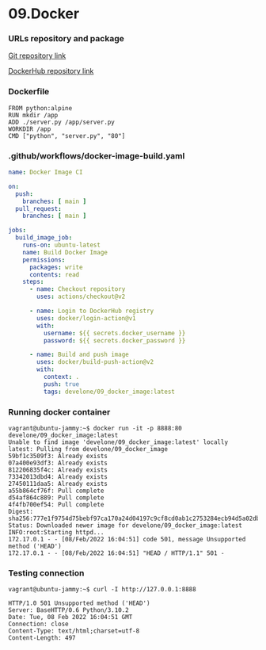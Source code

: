 # 09.Docker

### URLs repository and package
[Git repository link](https://github.com/devel0ne/09.Docker)

[DockerHub repository link](https://hub.docker.com/r/develone/09_docker_image)


### Dockerfile
```
FROM python:alpine
RUN mkdir /app
ADD ./server.py /app/server.py
WORKDIR /app
CMD ["python", "server.py", "80"]
```


### .github/workflows/docker-image-build.yaml

```yaml
name: Docker Image CI

on:
  push:
    branches: [ main ]
  pull_request:
    branches: [ main ]

jobs:
  build_image_job:
    runs-on: ubuntu-latest
    name: Build Docker Image
    permissions:
      packages: write
      contents: read
    steps:
      - name: Checkout repository
        uses: actions/checkout@v2

      - name: Login to DockerHub registry
        uses: docker/login-action@v1
        with:
          username: ${{ secrets.docker_username }}
          password: ${{ secrets.docker_password }}

      - name: Build and push image
        uses: docker/build-push-action@v2
        with:
          context: .
          push: true
          tags: develone/09_docker_image:latest
```


### Running docker container
```
vagrant@ubuntu-jammy:~$ docker run -it -p 8888:80 develone/09_docker_image:latest 
Unable to find image 'develone/09_docker_image:latest' locally
latest: Pulling from develone/09_docker_image
59bf1c3509f3: Already exists 
07a400e93df3: Already exists 
812206835f4c: Already exists 
73342013dbd4: Already exists 
27450111daa5: Already exists 
a55b864cf76f: Pull complete 
d54af864c889: Pull complete 
4f4fb700ef54: Pull complete 
Digest: sha256:777e1f9754d75bebf97ca170a24d04197c9cf8cd0ab1c2753284ecb94d5a02db
Status: Downloaded newer image for develone/09_docker_image:latest
INFO:root:Starting httpd...
172.17.0.1 - - [08/Feb/2022 16:04:51] code 501, message Unsupported method ('HEAD')
172.17.0.1 - - [08/Feb/2022 16:04:51] "HEAD / HTTP/1.1" 501 -
```

### Testing connection
```
vagrant@ubuntu-jammy:~$ curl -I http://127.0.0.1:8888

HTTP/1.0 501 Unsupported method ('HEAD')
Server: BaseHTTP/0.6 Python/3.10.2
Date: Tue, 08 Feb 2022 16:04:51 GMT
Connection: close
Content-Type: text/html;charset=utf-8
Content-Length: 497
```
